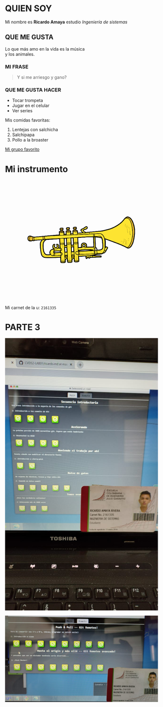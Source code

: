 # QUIEN SOY

Mi nombre es **Ricardo Amaya** estudio *Ingeniería de sistemas*

## QUE ME GUSTA

Lo que más amo en la vida es la música\
y los animales. 

### MI FRASE 

> Y si me arriesgo y gano?

### QUE ME GUSTA HACER

* Tocar trompeta
* Jugar en el celular
* Ver series 

Mis comidas favoritas:
1. Lentejas con salchicha
2. Salchipapa
3. Pollo a la broaster

[Mi grupo favorito](https://www.youtube.com/watch?v=ddijvwAMw0o)

# Mi instrumento

![](https://raw.githubusercontent.com/Ricardo1335/CVDS2-LAB01/master/Ricardo%20Amaya/trompeta-baja-musica-11813301.jpg)

Mi carnet de la u: `2161335`

# PARTE 3
![](https://raw.githubusercontent.com/Ricardo1335/CVDS2-LAB01/master/Ricardo%20Amaya/1.jpeg)

![](https://raw.githubusercontent.com/Ricardo1335/CVDS2-LAB01/master/Ricardo%20Amaya/2.jpeg)
